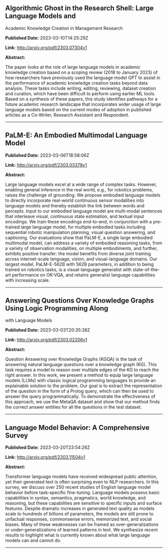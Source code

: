 ## Algorithmic Ghost in the Research Shell: Large Language Models and
  Academic Knowledge Creation in Management Research

**Published Date:** 2023-03-10T14:25:29Z

**Link:** http://arxiv.org/pdf/2303.07304v1

**Abstract:**

  The paper looks at the role of large language models in academic knowledge
creation based on a scoping review (2018 to January 2023) of how researchers
have previously used the language model GPT to assist in the performance of
academic knowledge creation tasks beyond data analysis. These tasks include
writing, editing, reviewing, dataset creation and curation, which have been
difficult to perform using earlier ML tools. Based on a synthesis of these
papers, this study identifies pathways for a future academic research landscape
that incorporates wider usage of large language models based on the current
modes of adoption in published articles as a Co-Writer, Research Assistant and
Respondent.


---

## PaLM-E: An Embodied Multimodal Language Model

**Published Date:** 2023-03-06T18:58:06Z

**Link:** http://arxiv.org/pdf/2303.03378v1

**Abstract:**

  Large language models excel at a wide range of complex tasks. However,
enabling general inference in the real world, e.g., for robotics problems,
raises the challenge of grounding. We propose embodied language models to
directly incorporate real-world continuous sensor modalities into language
models and thereby establish the link between words and percepts. Input to our
embodied language model are multi-modal sentences that interleave visual,
continuous state estimation, and textual input encodings. We train these
encodings end-to-end, in conjunction with a pre-trained large language model,
for multiple embodied tasks including sequential robotic manipulation planning,
visual question answering, and captioning. Our evaluations show that PaLM-E, a
single large embodied multimodal model, can address a variety of embodied
reasoning tasks, from a variety of observation modalities, on multiple
embodiments, and further, exhibits positive transfer: the model benefits from
diverse joint training across internet-scale language, vision, and
visual-language domains. Our largest model, PaLM-E-562B with 562B parameters,
in addition to being trained on robotics tasks, is a visual-language generalist
with state-of-the-art performance on OK-VQA, and retains generalist language
capabilities with increasing scale.


---

## Answering Questions Over Knowledge Graphs Using Logic Programming Along
  with Language Models

**Published Date:** 2023-03-03T20:35:38Z

**Link:** http://arxiv.org/pdf/2303.02206v1

**Abstract:**

  Question Answering over Knowledge Graphs (KGQA) is the task of answering
natural language questions over a knowledge graph (KG). This task requires a
model to reason over multiple edges of the KG to reach the right answer. In
this work, we present a method to equip large language models (LLMs) with
classic logical programming languages to provide an explainable solution to the
problem. Our goal is to extract the representation of the question in the form
of a Prolog query, which can then be used to answer the query programmatically.
To demonstrate the effectiveness of this approach, we use the MetaQA dataset
and show that our method finds the correct answer entities for all the
questions in the test dataset.


---

## Language Model Behavior: A Comprehensive Survey

**Published Date:** 2023-03-20T23:54:26Z

**Link:** http://arxiv.org/pdf/2303.11504v1

**Abstract:**

  Transformer language models have received widespread public attention, yet
their generated text is often surprising even to NLP researchers. In this
survey, we discuss over 250 recent studies of English language model behavior
before task-specific fine-tuning. Language models possess basic capabilities in
syntax, semantics, pragmatics, world knowledge, and reasoning, but these
capabilities are sensitive to specific inputs and surface features. Despite
dramatic increases in generated text quality as models scale to hundreds of
billions of parameters, the models are still prone to unfactual responses,
commonsense errors, memorized text, and social biases. Many of these weaknesses
can be framed as over-generalizations or under-generalizations of learned
patterns in text. We synthesize recent results to highlight what is currently
known about what large language models can and cannot do.


---

